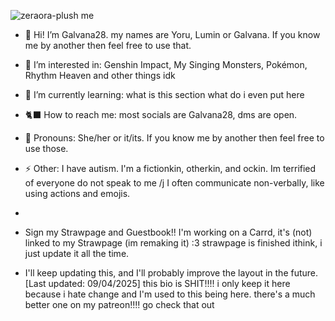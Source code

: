![zeraora-plush](https://github.com/user-attachments/assets/6bd40d58-cd50-44b8-a39b-919987676e22) me

- 🎪 Hi! I’m Galvana28. my names are Yoru, Lumin or Galvana. If you know me by another then feel free to use that.
- 🍡 I’m interested in: Genshin Impact, My Singing Monsters, Pokémon, Rhythm Heaven and other things idk
- 🌺 I’m currently learning: what is this section what do i even put here
- 🐈‍⬛ How to reach me: most socials are Galvana28, dms are open.
- 💜 Pronouns: She/her or it/its. If you know me by another then feel free to use those.
- ⚡ Other: I have autism. I'm a fictionkin, otherkin, and ockin. Im terrified of everyone do not speak to me /j I often communicate non-verbally, like using actions and emojis.
- 
- Sign my Strawpage and Guestbook!! I'm working on a Carrd, it's (not) linked to my Strawpage (im remaking it) :3 strawpage is finished ithink, i just update it all the time.

- I'll keep updating this, and I'll probably improve the layout in the future. [Last updated: 09/04/2025]
this bio is SHIT!!!! i only keep it here because i hate change and I'm used to this being here. there's a much better one on my patreon‼️‼️ go check that out
